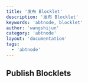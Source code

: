 ```yaml
---
title: '发布 Blocklet'
description: '发布 Blocklet'
keywords: 'abtnode, blocklet'
author: 'wangshijun'
category: 'abtnode'
layout: 'documentation'
tags:
  - 'abtnode'
---
```


## Publish Blocklets

[//]: # (TODO: Finish Document)
